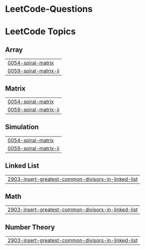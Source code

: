 # LeetCode-Questions
<!---LeetCode Topics Start-->
# LeetCode Topics
## Array
|  |
| ------- |
| [0054-spiral-matrix](https://github.com/utkarshsingh2012/LeetCode-Questions/tree/master/0054-spiral-matrix) |
| [0059-spiral-matrix-ii](https://github.com/utkarshsingh2012/LeetCode-Questions/tree/master/0059-spiral-matrix-ii) |
## Matrix
|  |
| ------- |
| [0054-spiral-matrix](https://github.com/utkarshsingh2012/LeetCode-Questions/tree/master/0054-spiral-matrix) |
| [0059-spiral-matrix-ii](https://github.com/utkarshsingh2012/LeetCode-Questions/tree/master/0059-spiral-matrix-ii) |
## Simulation
|  |
| ------- |
| [0054-spiral-matrix](https://github.com/utkarshsingh2012/LeetCode-Questions/tree/master/0054-spiral-matrix) |
| [0059-spiral-matrix-ii](https://github.com/utkarshsingh2012/LeetCode-Questions/tree/master/0059-spiral-matrix-ii) |
## Linked List
|  |
| ------- |
| [2903-insert-greatest-common-divisors-in-linked-list](https://github.com/utkarshsingh2012/LeetCode-Questions/tree/master/2903-insert-greatest-common-divisors-in-linked-list) |
## Math
|  |
| ------- |
| [2903-insert-greatest-common-divisors-in-linked-list](https://github.com/utkarshsingh2012/LeetCode-Questions/tree/master/2903-insert-greatest-common-divisors-in-linked-list) |
## Number Theory
|  |
| ------- |
| [2903-insert-greatest-common-divisors-in-linked-list](https://github.com/utkarshsingh2012/LeetCode-Questions/tree/master/2903-insert-greatest-common-divisors-in-linked-list) |
<!---LeetCode Topics End-->